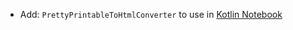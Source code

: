 * Add: `PrettyPrintableToHtmlConverter` to use in [Kotlin Notebook](https://github.com/Kotlin/kotlin-jupyter)